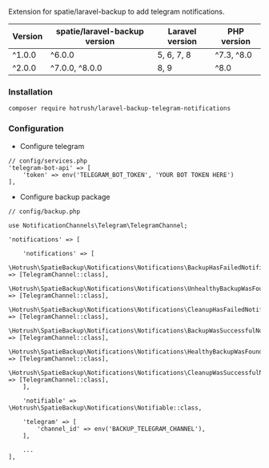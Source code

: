 Extension for spatie/laravel-backup to add telegram notifications.

| Version | spatie/laravel-backup version | Laravel version | PHP version |
|---------|-------------------------------|-----------------|-------------|
| ^1.0.0  | ^6.0.0                        | 5, 6, 7, 8      | ^7.3, ^8.0  |
| ^2.0.0  | ^7.0.0, ^8.0.0                | 8, 9            | ^8.0        |

### Installation

```
composer require hotrush/laravel-backup-telegram-notifications
```

### Configuration

- Configure telegram

```
// config/services.php
'telegram-bot-api' => [
    'token' => env('TELEGRAM_BOT_TOKEN', 'YOUR BOT TOKEN HERE')
],
```

- Configure backup package

```
// config/backup.php

use NotificationChannels\Telegram\TelegramChannel;

'notifications' => [

    'notifications' => [
        \Hotrush\SpatieBackup\Notifications\Notifications\BackupHasFailedNotification::class => [TelegramChannel::class],
        \Hotrush\SpatieBackup\Notifications\Notifications\UnhealthyBackupWasFoundNotification::class => [TelegramChannel::class],
        \Hotrush\SpatieBackup\Notifications\Notifications\CleanupHasFailedNotification::class => [TelegramChannel::class],
        \Hotrush\SpatieBackup\Notifications\Notifications\BackupWasSuccessfulNotification::class => [TelegramChannel::class],
        \Hotrush\SpatieBackup\Notifications\Notifications\HealthyBackupWasFoundNotification::class => [TelegramChannel::class],
        \Hotrush\SpatieBackup\Notifications\Notifications\CleanupWasSuccessfulNotification::class => [TelegramChannel::class],
    ],

    'notifiable' => \Hotrush\SpatieBackup\Notifications\Notifiable::class,

    'telegram' => [
        'channel_id' => env('BACKUP_TELEGRAM_CHANNEL'),
    ],

    ...
],
```